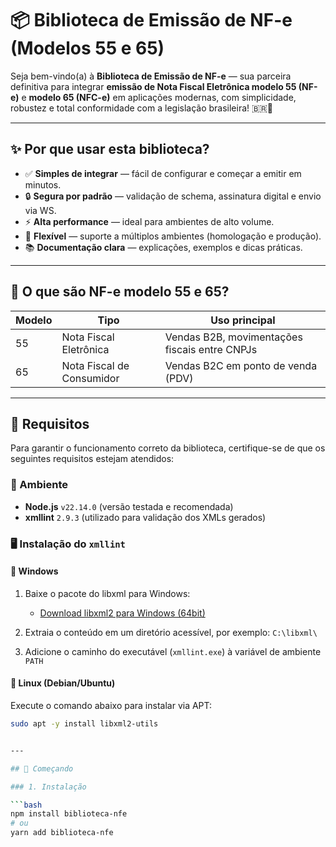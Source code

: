 # 📦 Biblioteca de Emissão de NF-e (Modelos 55 e 65)

Seja bem-vindo(a) à **Biblioteca de Emissão de NF-e** — sua parceira definitiva para integrar **emissão de Nota Fiscal Eletrônica modelo 55 (NF-e)** e **modelo 65 (NFC-e)** em aplicações modernas, com simplicidade, robustez e total conformidade com a legislação brasileira! 🇧🇷🚀

---

## ✨ Por que usar esta biblioteca?

- ✅ **Simples de integrar** — fácil de configurar e começar a emitir em minutos.
- 🔒 **Segura por padrão** — validação de schema, assinatura digital e envio via WS.
- ⚡ **Alta performance** — ideal para ambientes de alto volume.
- 🧩 **Flexível** — suporte a múltiplos ambientes (homologação e produção).
- 📚 **Documentação clara** — explicações, exemplos e dicas práticas.

---

## 🧾 O que são NF-e modelo 55 e 65?

| Modelo | Tipo                         | Uso principal                                 |
|--------|------------------------------|-----------------------------------------------|
| 55     | Nota Fiscal Eletrônica       | Vendas B2B, movimentações fiscais entre CNPJs |
| 65     | Nota Fiscal de Consumidor    | Vendas B2C em ponto de venda (PDV)            |

---

## 📌 Requisitos

Para garantir o funcionamento correto da biblioteca, certifique-se de que os seguintes requisitos estejam atendidos:

### 🔧 Ambiente

- **Node.js** `v22.14.0` (versão testada e recomendada)
- **xmllint** `2.9.3` (utilizado para validação dos XMLs gerados)

### 🖥 Instalação do `xmllint`

#### 🔵 Windows

1. Baixe o pacote do libxml para Windows:
   - [Download libxml2 para Windows (64bit)](http://xmlsoft.org/sources/win32/64bit/)

2. Extraia o conteúdo em um diretório acessível, por exemplo: `C:\libxml\`

3. Adicione o caminho do executável (`xmllint.exe`) à variável de ambiente `PATH`

#### 🐧 Linux (Debian/Ubuntu)

Execute o comando abaixo para instalar via APT:

```bash
sudo apt -y install libxml2-utils


---

## 🚀 Começando

### 1. Instalação

```bash
npm install biblioteca-nfe
# ou
yarn add biblioteca-nfe
